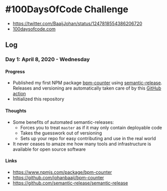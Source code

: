 # #100DaysOfCode Challenge

- <https://twitter.com/BaaijJohan/status/1247818554386206720>
- [100daysofcode.com](http://100daysofcode.com/)

## Log

### Day 1: April 8, 2020 - Wednesday

#### Progress

- Published my first NPM package [bpm-counter](https://github.com/johanbaaij/bpm-counter) using [semantic-release](https://github.com/semantic-release/semantic-release). Releases and versioning are automatically taken care of by this [GitHub action](https://github.com/johanbaaij/bpm-counter/blob/master/.github/workflows/main.yml)
- Initialized this repository

#### Thoughts

- Some benefits of automated semantic-releases:
  - Forces you to treat `master` as if it may only contain deployable code
  - Takes the guesswork out of versioning
  - Sets up your repo for easy contributing and use in the real world
- It never ceases to amaze me how many tools and infrastructure is available for open source software

#### Links

- <https://www.npmjs.com/package/bpm-counter>
- <https://github.com/johanbaaij/bpm-counter>
- <https://github.com/semantic-release/semantic-release>
